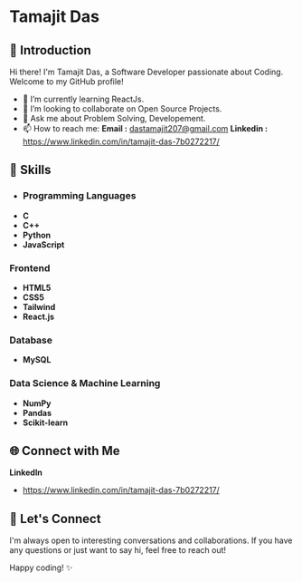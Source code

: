 # Tamajit Das

## 👋 Introduction

Hi there! I'm Tamajit Das, a Software Developer passionate about Coding. Welcome to my GitHub profile!

- 🌱 I’m currently learning ReactJs.
- 👯 I’m looking to collaborate on Open Source Projects.
- 💬 Ask me about Problem Solving, Developement.
- 📫 How to reach me:
  **Email :** dastamajit207@gmail.com
  **Linkedin :** https://www.linkedin.com/in/tamajit-das-7b0272217/

## 🚀 Skills

- ### Programming Languages
- **C**
- **C++**
- **Python**
- **JavaScript**

### Frontend
- **HTML5**
- **CSS5**
- **Tailwind**
- **React.js**
  
### Database
- **MySQL**

### Data Science & Machine Learning
- **NumPy**
- **Pandas**
- **Scikit-learn**

## 🌐 Connect with Me

**LinkedIn**
- https://www.linkedin.com/in/tamajit-das-7b0272217/

## 🤝 Let's Connect 

I'm always open to interesting conversations and collaborations. If you have any questions or just want to say hi, feel free to reach out!

Happy coding! ✨
